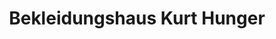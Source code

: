 ---
title: "Bekleidungshaus Kurt Hunger"
url: /bensheim/bekleidungshaus-kurt-hunger/
shop: Kleidung
---